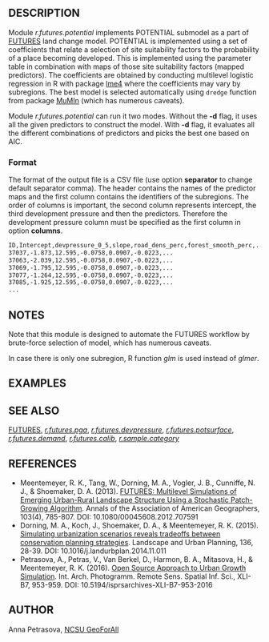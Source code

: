 ## DESCRIPTION

Module *r.futures.potential* implements POTENTIAL submodel as a part of
[FUTURES](r.futures.md) land change model. POTENTIAL is implemented
using a set of coefficients that relate a selection of site suitability
factors to the probability of a place becoming developed. This is
implemented using the parameter table in combination with maps of those
site suitability factors (mapped predictors). The coefficients are
obtained by conducting multilevel logistic regression in R with package
[lme4](https://cran.r-project.org/web/packages/lme4/index.html) where
the coefficients may vary by subregions. The best model is selected
automatically using `dredge` function from package
[MuMIn](https://cran.r-project.org/web/packages/MuMIn/index.html) (which
has numerous caveats).

Module *r.futures.potential* can run it two modes. Without the **-d**
flag, it uses all the given predictors to construct the model. With
**-d** flag, it evaluates all the different combinations of predictors
and picks the best one based on AIC.

### Format

The format of the output file is a CSV file (use option **separator** to
change default separator comma). The header contains the names of the
predictor maps and the first column contains the identifiers of the
subregions. The order of columns is important, the second column
represents intercept, the third development pressure and then the
predictors. Therefore the development pressure column must be specified
as the first column in option **columns**.

```sh
ID,Intercept,devpressure_0_5,slope,road_dens_perc,forest_smooth_perc,...
37037,-1.873,12.595,-0.0758,0.0907,-0.0223,...
37063,-2.039,12.595,-0.0758,0.0907,-0.0223,...
37069,-1.795,12.595,-0.0758,0.0907,-0.0223,...
37077,-1.264,12.595,-0.0758,0.0907,-0.0223,...
37085,-1.925,12.595,-0.0758,0.0907,-0.0223,...
...
```

## NOTES

Note that this module is designed to automate the FUTURES workflow by
brute-force selection of model, which has numerous caveats.

In case there is only one subregion, R function *glm* is used instead of
*glmer*.

## EXAMPLES

## SEE ALSO

[FUTURES](r.futures.md), *[r.futures.pga](r.futures.pga.md)*,
*[r.futures.devpressure](r.futures.devpressure.md)*,
*[r.futures.potsurface](r.futures.potsurface.md)*,
*[r.futures.demand](r.futures.demand.md)*,
*[r.futures.calib](r.futures.calib.md)*,
*[r.sample.category](r.sample.category.md)*

## REFERENCES

- Meentemeyer, R. K., Tang, W., Dorning, M. A., Vogler, J. B.,
    Cunniffe, N. J., & Shoemaker, D. A. (2013). [FUTURES: Multilevel
    Simulations of Emerging Urban-Rural Landscape Structure Using a
    Stochastic Patch-Growing
    Algorithm](https://doi.org/10.1080/00045608.2012.707591). Annals of
    the Association of American Geographers, 103(4), 785-807. DOI:
    10.1080/00045608.2012.707591
- Dorning, M. A., Koch, J., Shoemaker, D. A., & Meentemeyer, R. K.
    (2015). [Simulating urbanization scenarios reveals tradeoffs between
    conservation planning
    strategies](https://doi.org/10.1016/j.landurbplan.2014.11.011).
    Landscape and Urban Planning, 136, 28-39. DOI:
    10.1016/j.landurbplan.2014.11.011
- Petrasova, A., Petras, V., Van Berkel, D., Harmon, B. A., Mitasova,
    H., & Meentemeyer, R. K. (2016). [Open Source Approach to Urban
    Growth
    Simulation](https://isprs-archives.copernicus.org/articles/XLI-B7/953/2016/isprs-archives-XLI-B7-953-2016.pdf).
    Int. Arch. Photogramm. Remote Sens. Spatial Inf. Sci., XLI-B7,
    953-959. DOI: 10.5194/isprsarchives-XLI-B7-953-2016

## AUTHOR

Anna Petrasova, [NCSU GeoForAll](https://geospatial.ncsu.edu/geoforall/)
